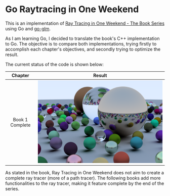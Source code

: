 # Go Raytracing in One Weekend

This is an implementation of [Ray Tracing in One Weekend - The Book Series](https://raytracing.github.io/) using Go and [go-glm](https://github.com/engoengine/glm).

As I am learning Go, I decided to translate the book's C++ implementation to Go. The objective is to compare both implementations, trying firstly to accomplish each chapter's objectives, and secondly trying to optimize the result.

The current status of the code is shown below:

| Chapter           | Result                  |
| :---------------: | :---------------------: |
| Book 1 Complete   | ![Result](output.png)   |

As stated in the book, Ray Tracing in One Weekend does not aim to create a complete ray tracer (more of a path tracer). The following books add more functionalities to the ray tracer, making it feature complete by the end of the series.

